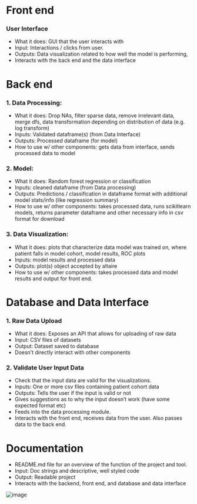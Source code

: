 # Front end 
### User Interface
- What it does: GUI that the user interacts with
- Input: Interactions / clicks from user.
- Outputs: Data visualization related to how well the model is performing, 
- Interacts with the back end and the data interface 

# Back end
### 1. Data Processing:
- What it does: Drop NAs, filter sparse data, remove irrelevant data, merge dfs, data transformation depending on distribution of data (e.g. log transform) 
- Inputs: Validated dataframe(s) (from Data Interface)
- Outputs: Processed dataframe (for model)
- How to use w/ other components: gets data from interface, sends processed data to model

### 2. Model:
- What it does: Random forest regression or classification
- Inputs: cleaned dataframe (from Data processing)
- Outputs: Predictions / classification in dataframe format with additional model stats/info (like regression summary) 
- How to use w/ other components: takes processed data, runs scikitlearn models, returns parameter dataframe and other necessary info in csv format for download

### 3. Data Visualization:
- What it does: plots that characterize data model was trained on, where patient falls in model cohort, model results, ROC plots 
- Inputs: model results and processed data
- Outputs: plot(s) object accepted by altaire
- How to use w/ other components: takes processed data and model results and output for front end. 


# Database and Data Interface
### 1. Raw Data Upload
- What it does: Exposes an API that allows for uploading of raw data
- Input: CSV files of datasets
- Output: Dataset saved to database
- Doesn’t directly interact with other components

### 2. Validate User Input Data
- Check that the input data are valid for the visualizations.
- Inputs: One or more csv files containing patient cohort data
- Outputs: Tells the user if the input is valid or not
- Gives suggestions as to why the input doesn’t work (have some expected format etc)
- Feeds into the data processing module.
- Interacts with the front end, receives data from the user. Also passes data to the back end. 

# Documentation
- README.md file for an overview of the function of the project and tool.
- Input: Doc strings and descriptive, well styled code
- Output: Readable project
- Interacts with the backend, front end, and database and data interface

![image](https://user-images.githubusercontent.com/121842230/225170316-110b3766-a636-45bd-a05c-eb9bde0e33f0.png)

